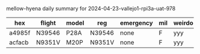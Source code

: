 mellow-hyena daily summary for 2024-04-23-vallejo1-rpi3a-uat-978

|hex|flight|model|reg|emergency|mil|weirdo|
|--|--|--|--|--|--|--|
|a4985f|N39546|P28A|N39546|none|F|yyy|
|acfacb|N9351V|M20P|N9351V|none|F|yyy|
